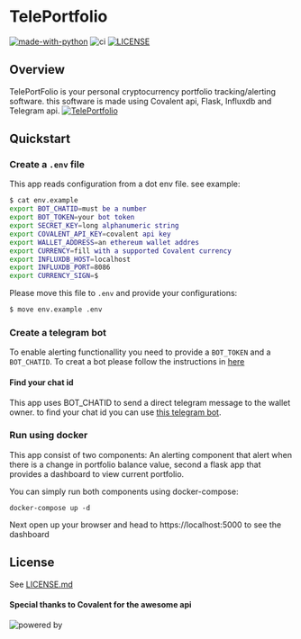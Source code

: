 TelePortfolio
======
[![made-with-python](https://img.shields.io/badge/Made%20with-Python-1f425f.svg)](https://www.python.org/)
![ci](https://github.com/seyedrezafar/tele-portfolio/workflows/ci/badge.svg)
[![LICENSE](https://img.shields.io/github/license/seyedrezafar/tele-portfolio?style=flat-square)](https://github.com/seyedrezafar/tele-portfolio/blob/master/LICENSE.md)
## Overview
TelePortFolio is your personal cryptocurrency portfolio tracking/alerting software. this software is made using Covalent api, Flask, Influxdb and Telegram api.
[![TelePortfolio](../assets/dashboard.png)](https://github.com/seyedrezafar/tele-portfolio)

## Quickstart
### Create a `.env` file
This app reads configuration from a dot env file. see example:
```sh
$ cat env.example
export BOT_CHATID=must be a number
export BOT_TOKEN=your bot token
export SECRET_KEY=long alphanumeric string
export COVALENT_API_KEY=covalent api key
export WALLET_ADDRESS=an ethereum wallet addres
export CURRENCY=fill with a supported Covalent currency
export INFLUXDB_HOST=localhost
export INFLUXDB_PORT=8086
export CURRENCY_SIGN=$
```
Please move this file to `.env` and provide your configurations:
```sh
$ move env.example .env 
```

### Create a telegram bot
To enable alerting functionallity you need to provide a `BOT_TOKEN` and a `BOT_CHATID`.
To creat a bot please follow the instructions in [here](https://core.telegram.org/bots#3-how-do-i-create-a-bot)
#### Find your chat id
This app uses BOT_CHATID to send a direct telegram message to the wallet owner. to find your chat id you can use [this telegram bot](https://t.me/useridgetbot).
### Run using docker
This app consist of two components: An alerting component that alert when there is a change in portfolio balance value, second a flask app that provides a dashboard to view current portfolio.  


You can simply run both components using docker-compose:
```console
docker-compose up -d
```  
Next open up your browser and head to https://localhost:5000 to see the dashboard
## License
See [LICENSE.md](LICENCE.md)
#### Special thanks to Covalent for the awesome api
![powered by](https://www.covalenthq.com/static/images/covalent-logo.png)
